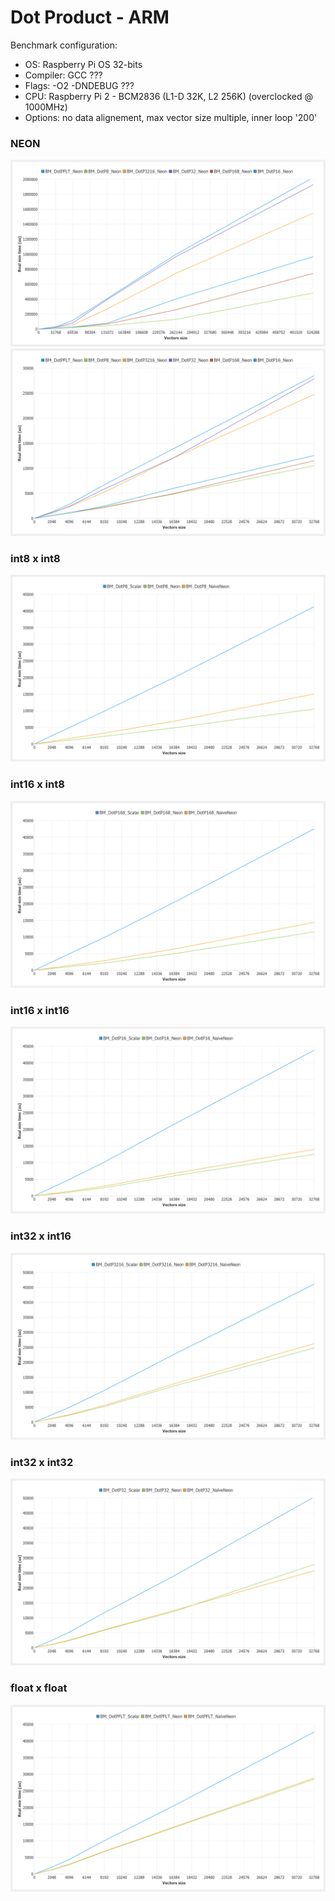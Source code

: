 # Dot Product - ARM

Benchmark configuration:
- OS: Raspberry Pi OS 32-bits
- Compiler: GCC ???
- Flags: -O2 -DNDEBUG ???
- CPU: Raspberry Pi 2 - BCM2836 (L1-D 32K, L2 256K) (overclocked @ 1000MHz)
- Options: no data alignement, max vector size multiple, inner loop '200'


### NEON

![Screenshot_00](../../docs/DotProd/ARM/DotProd_RPi2_Gcc_neon_high.png)
![Screenshot_01](../../docs/DotProd/ARM/DotProd_RPi2_Gcc_neon.png)


### int8 x int8

![Screenshot_04](../../docs/DotProd/ARM/DotProd_RPi2_Gcc_i8.png)


### int16 x int8

![Screenshot_06](../../docs/DotProd/ARM/DotProd_RPi2_Gcc_i16i8.png)


### int16 x int16

![Screenshot_07](../../docs/DotProd/ARM/DotProd_RPi2_Gcc_i16.png)


### int32 x int16

![Screenshot_08](../../docs/DotProd/ARM/DotProd_RPi2_Gcc_i32i16.png)


### int32 x int32

![Screenshot_09](../../docs/DotProd/ARM/DotProd_RPi2_Gcc_i32.png)


### float x float

![Screenshot_10](../../docs/DotProd/ARM/DotProd_RPi2_Gcc_flt.png)

